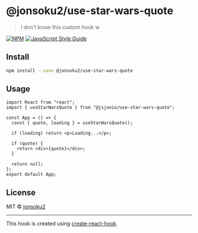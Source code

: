 # @jonsoku2/use-star-wars-quote

> I don&#x27;t know this custom hook w

[![NPM](https://img.shields.io/npm/v/@jonsoku2/use-star-wars-quote.svg)](https://www.npmjs.com/package/@jonsoku2/use-star-wars-quote) [![JavaScript Style Guide](https://img.shields.io/badge/code_style-standard-brightgreen.svg)](https://standardjs.com)

## Install

```bash
npm install --save @jonsoku2/use-star-wars-quote
```

## Usage

```tsx
import React from "react";
import { useStarWarsQuote } from "@jsjoeio/use-star-wars-quote";

const App = () => {
  const { quote, loading } = useStarWarsQuote();

  if (loading) return <p>Loading...</p>;

  if (quote) {
    return <div>{quote}</div>;
  }

  return null;
};
export default App;
```

## License

MIT © [jonsoku2](https://github.com/jonsoku2)

---

This hook is created using [create-react-hook](https://github.com/hermanya/create-react-hook).
